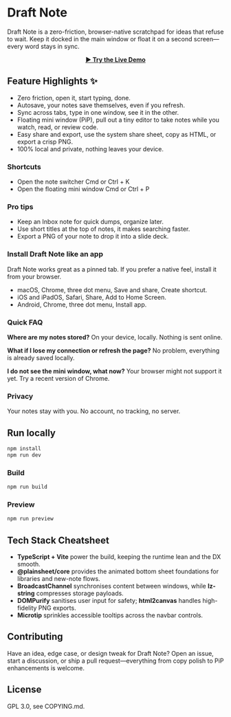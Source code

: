 # Draft Note

Draft Note is a zero-friction, browser-native scratchpad for ideas that refuse to wait.
Keep it docked in the main window or float it on a second screen—every word stays in sync.

<p align="center">
  <a href="https://draftnote.netlify.app" target="_blank"><b>▶ Try the Live Demo</b></a>
</p>

## Feature Highlights ✨

- Zero friction, open it, start typing, done.
- Autosave, your notes save themselves, even if you refresh.
- Sync across tabs, type in one window, see it in the other.
- Floating mini window (PiP), pull out a tiny editor to take notes while you watch, read, or review code.
- Easy share and export, use the system share sheet, copy as HTML, or export a crisp PNG.
- 100% local and private, nothing leaves your device.

### Shortcuts

- Open the note switcher Cmd or Ctrl + K
- Open the floating mini window Cmd or Ctrl + P

### Pro tips

- Keep an Inbox note for quick dumps, organize later.
- Use short titles at the top of notes, it makes searching faster.
- Export a PNG of your note to drop it into a slide deck.

### Install Draft Note like an app

Draft Note works great as a pinned tab. If you prefer a native feel, install it from your browser.

- macOS, Chrome, three dot menu, Save and share, Create shortcut.
- iOS and iPadOS, Safari, Share, Add to Home Screen.
- Android, Chrome, three dot menu, Install app.

### Quick FAQ

**Where are my notes stored?**
On your device, locally. Nothing is sent online.

**What if I lose my connection or refresh the page?**
No problem, everything is already saved locally.

**I do not see the mini window, what now?**
Your browser might not support it yet. Try a recent version of Chrome.

### Privacy

Your notes stay with you. No account, no tracking, no server.

## Run locally

```bash
npm install
npm run dev
```

### Build

```bash
npm run build
```

### Preview

```bash
npm run preview
```

## Tech Stack Cheatsheet

- **TypeScript + Vite** power the build, keeping the runtime lean and the DX smooth.
- **@plainsheet/core** provides the animated bottom sheet foundations for libraries and new-note flows.
- **BroadcastChannel** synchronises content between windows, while **lz-string** compresses storage payloads.
- **DOMPurify** sanitises user input for safety; **html2canvas** handles high-fidelity PNG exports.
- **Microtip** sprinkles accessible tooltips across the navbar controls.

## Contributing

Have an idea, edge case, or design tweak for Draft Note?
Open an issue, start a discussion, or ship a pull request—everything from copy polish to PiP enhancements is welcome.

## License

GPL 3.0, see COPYING.md.
